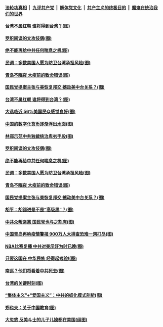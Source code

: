

####  [法轮功真相](../../../../basic/blob/master/README.md?t=10151702) &nbsp;|&nbsp; [九评共产党](../../../../9ping.md/blob/master/README.md?t=10151702) &nbsp;|&nbsp; [解体党文化](../../../../jtdwh.md/blob/master/README.md?t=10151702)  &nbsp;|&nbsp; [共产主义的终极目的](../../../../gczydzjmd.md/blob/master/README.md?t=10151702) &nbsp;|&nbsp; [魔鬼在统治我们的世界](../../../../mgztzwmdsj.md/blob/master/README.md?t=10151702) 

#### [台湾不属红朝 谁将得到台湾？(图)](../pages/p4/949340.md?t=10151702) 

#### [罗织间谍的文攻伎俩(图)](../pages/p4/949328.md?t=10151702) 

#### [绝不能再给中共任何喘息之机(图)](../pages/p4/949320.md?t=10151702) 

#### [民调：多数美国人愿为防卫台湾承担风险(图)](../pages/p4/949315.md?t=10151702) 

#### [青岛不眠夜 大疫前的致命错误(图)](../pages/p4/949233.md?t=10151702) 

#### [国民党提案主张与美恢复邦交 撼动美中台关系？(图)](../pages/p4/949213.md?t=10151702) 

#### [台湾不属红朝 谁将得到台湾？(图)](../pages/p4/949340.md?t=10151702) 

#### [大选临近 56%美国民众感觉良好(图)](../pages/p4/949335.md?t=10151702) 

#### [中国的数字化货币逐渐浮出水面(图)](../pages/p4/949332.md?t=10151702) 

#### [林郑示范中共独裁统治卑劣手段(图)](../pages/p4/949331.md?t=10151702) 

#### [罗织间谍的文攻伎俩(图)](../pages/p4/949328.md?t=10151702) 

#### [绝不能再给中共任何喘息之机(图)](../pages/p4/949320.md?t=10151702) 

#### [民调：多数美国人愿为防卫台湾承担风险(图)](../pages/p4/949315.md?t=10151702) 

#### [青岛不眠夜 大疫前的致命错误(图)](../pages/p4/949233.md?t=10151702) 

#### [国民党提案主张与美恢复邦交 撼动美中台关系？(图)](../pages/p4/949213.md?t=10151702) 

#### [胡平：胡锡进是不是“高级黑”？(图)](../pages/p4/949212.md?t=10151702) 

#### [中共众叛亲离 国民党也与之割席(图)](../pages/p4/949208.md?t=10151702) 

#### [中国青岛再响疫情警报 900万人大排查恐难一网打尽(图)](../pages/p4/949206.md?t=10151702) 

#### [NBA比赛复播 中共对美示好为时已晚(图)](../pages/p4/949200.md?t=10151702) 

#### [只要这国在 中华民族 经得起考验!(图)](../pages/p4/949198.md?t=10151702) 


#### [南巡？他们将看着中共死去(图)](../pages/p4/949097.md?t=10151702) 

#### [台湾的关键时刻(图)](../pages/p4/949095.md?t=10151702) 

#### [“集体主义”+“爱国主义”：中共的奴化模式剖析(图)](../pages/p4/949088.md?t=10151702) 

#### [郑也夫：关于中国教育(图)](../pages/p4/949060.md?t=10151702) 

#### [大忽悠 反美斗士的儿子儿媳都在美国(组图)](../pages/p4/949053.md?t=10151702) 

